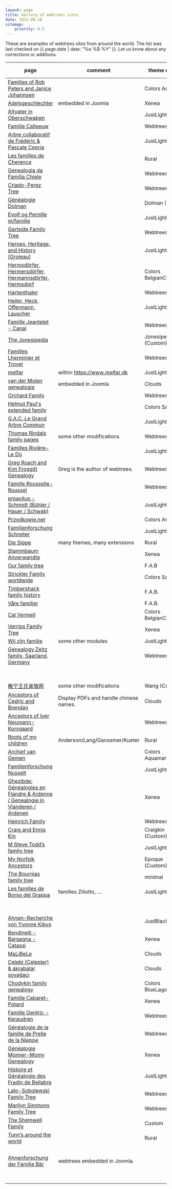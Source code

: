 ```yaml
---
layout: page
title: Gallery of webtrees sites
date: 2022-09-28
sitemap:
    priority: 0.5
---
```


These are examples of webtrees sites from around the world.  The list was last checked on
{{ page.date | date: "%e %B %Y" }}.  Let us know about any corrections or additions.

| page | comment | theme default | wt version | area (main) |
|---|---|---|---|---|
| [Families of Rob Peters and Janice Johannsen](https://www.skatekey.net) ||Colors Ash|2.1.8-dev|nl, us|
| [Adelsgeschlechter](https://www.verwandten.info/genealogien/familienbuecher) | embedded in Joomla |Xenea|2.1.7|de|
| [Altvater in Oberschwaben](https://micha-a.info/micgen) ||JustLight| 2.1.7 | de |
| [Familie Calleeuw](https://stamboom.calleeuw.be) ||Webtrees|2.1.6|be|
| [Arbre collaboratif de Frédéric & Pascale Cepria](https://www.cepria.fr) ||JustLight|2.1.7|fr, de|
| [Les familles de Cherence](https://www.cherence95-fr.org/webtrees) ||Rural|2.1.7|fr|
| [Genealogia da Família Chiele](https://www.chiele.net) ||Webtrees|2.1.6|it|
| [Criado-Perez Tree](https://tree.criadoperez.com) ||Webtrees|2.1.2|es, ..|
| [Généalogie Dolman](https://www.dolman.fr) ||Dolman (Custom)|2.1.7|fr, en|
| [Eyolf og Pernille m/familie](http://oestrem.com/webtrees) ||JustLight|2.1.7|no|
| [Gartside Family Tree](https://gartside.net/webtrees) ||Webtrees|2.1.6|us|
| [Heroes, Heritage, and History (Groleau)](https://unigen.us) ||JustLight|2.1.7|us|
| [Hermsdörfer, Hermersdörfer, Hermannsdörfer, Hermsdorf](https://hermsdoerfer.familyds.com/webtrees) ||Colors BelgianChocolate|2.1.7|de|
| [Hartenthaler](https://ahnen.hartenthaler.eu) ||Webtrees|2.1.7|de|
| [Heiler, Heck, Offermann, Lauscher](https://www.heiler-ahnen.de) ||JustLight|2.1.7|de|
| [Famille Jeantelet - Canal](https://www.jeantelet.fr/webtrees) ||Webtrees|2.1.7|fr|
| [The Jonesipedia](https://www.jonesipedia.com) ||Jonesipedia (Custom)|2.1.7|us|
| [Familles Lherminier et Trovel](http://lherminier.fr/webtrees) ||Webtrees|2.1.7|fr|
| [melfar](https://melfar.dk/webtrees) |within https://www.melfar.dk|JustLight|2.1.7|dk|
| [van der Molen genealogie](http://www.vdrmolen.com/genealogie-van-der-molen/webtrees-bridge)|embedded in Joomla|Clouds|2.1.6|nl|
| [Orchard Family](https://www.ourkin.org) ||Webtrees|2.1.7|au|
| [Helmut Paul's extended family](https://www.helmutpaul.at) ||Colors Sage|2.1.7|at|
| [G.A.C. Le Grand Arbre Commun](https://wt.rauhut.eu) ||JustLight|2.1.7|fr, de, us|
| [Thomas Rindals family pages](https://thomas.rindal.name) | some other modifications |Webtrees|2.1.7||
| [Familles Rivière-Le Dû](https://gustine.eu/wt) ||JustLight|2.1.7|fr|
| [Greg Roach and Kim Froggitt Genealogy](https://fisharebest.webtrees.net) |Greg is the author of webtrees.|Webtrees|2.1.7|en|
| [Famille Rousselle-Roussel](http://rousselle-roussel.fr) ||Webtrees|2.1.7|fr|
| [proavitus - Schmidt (Bühler / Hauer / Schwab)](https://www.proavitus.de) ||JustLight|2.1.7|de|
| [Przodkowie.net](https://przodkowie.net) ||Colors Ash|2.1.7|pl|
| [Familienforschung Schreiter](https://genealogie.schreiter.info) ||JustLight|2.1.7|de|
| [Die Sippe](https://freris.de) | many themes, many extensions |Rural|2.1.7|de|
| [Stammbaum Anverwandte](https://stammbaum.anverwandte.info) ||Xenea|2.1.7|de|
| [Our family tree](https://thespiegels.com/ourtree) ||F.A.B|2.1.7|de|
| [Strickler Family worldwide](https://www.strickler.info/webtrees) ||Colors Sage|2.1.7|de|
| [Timbershack family history](https://www.timbershack.co.uk) ||F.A.B.|2.1.7|uk, scot|
| [Våre familier](https://visitusinmaputo.com/webtree) ||F.A.B.|2.1.7|no|
| [Cal Vermell](https://www.calvermell.cat/webtrees) ||Colors BelgianChocolate|2.1.7|cat|
| [Verrips Family Tree](https://verrips.com) ||Xenea|2.1.7|nl|
| [Wij zijn familie](https://wijzijnfamilie.nl) | some other modules |JustLight|2.1.7|nl|
| [Genealogy Zeitz family, Saarland, Germany](https://www.zeitzfamily.org/webtrees_2012) ||Webtrees|2.1.7|de|
||||older 2.0. versions||
| [睢宁王氏家族网](https://www.snwsjz.com) |some other modifications|Wang (Custom)|2.0.19|cn|
| [Ancestors of Cedric and Brendan](https://chinngroup.com/ancestors) |Display PDFs and handle chinese names.|Clouds|2.0.16|en|
| [Ancestors of Iver Neumann-Korsgaard](https://iverneumann.no/webtrees) | |Webtrees|2.0.23|no|
| [Roots of my children](https://genealogy.dbq-andersons.com) |Anderson/Lang/Gansemer/Kueter|Rural|2.0.19| us |
| [Archief van Gemen](https://www.vangemen.nl) ||Colors Aquamarin|2.0.23| nl |
| [Familienforschung Nusselt](https://family.nusselt.de) ||JustLight|2.0.19|de|
| [Ghezibde: Généalogies en Flandre & Ardenne / Genealogie in Vlanderen / Ardenen](https://www.ghezibde.net/genealogie) ||Xenea|2.0.19|be|
| [Heinrich Family](http://www.heinrich.id.au/webtrees) ||Webtrees|2.0.17|au|
| [Craig and Ennis Kin](https://craigkin.com/tree/Craig) ||Craigkin (Custom)|2.0.11|us|
| [M Steve Todd’s family tree](https://webtrees.mstevetodd.com) ||JustLight|2.0.15|us|
| [My Norfolk Ancestors](https://mynorfolkancestors.net) ||Epoque (Custom)|2.0.12|en|
| [The Bournias family tree](http://webtrees.bournias.net) ||minimal|2.0.16|gr|
| [Les familles de Borso del Grappa](http://www.venarbol.net/borsodg31) |familles Ziliotto, ...|JustLight|2.0.25|it|
||||older 1.7. versions||
| [Ahnen-Recherche von Yvonne Kibys](http://www.ahnen-recherche.de/webtrees) || JustBlack | 1.7.11 | de |
| [Bendinelli - Bargagna - Catassi](http://webtrees.bendinelliclaudio.it) || Xenea | 1.7.18 | it |
| [MaLiBeLe](http://www.malibele.org) ||Clouds|1.7.19|fr|
| [Çelebi (Celepler) & akrabalar soyağacı](https://www.celebi24.com) ||Clouds|1.7.20|tr|
| [Chodykin family genealogy](http://www.chodykin.lt) ||Colors BlueLagoon|1.7.9|lt|
| [Famille Cabaret-Potard](http://genea.mont-saint-jean.com) ||Xenea|1.7.17|fr|
| [Famille Gentric - Keraudren](http://andre.gentric.free.fr/webtrees) ||Webtrees|1.7.13|fr|
| [Généalogie de la famille de Prelle de la Nieppe](https://genealogie.deprelledelanieppe.be) ||Webtrees|1.7.19|be|
| [Généalogie Momier-Momy Genealogy](https://www.momy-genealogie.info) ||Xenea|1.7.18|fr|
| [Histoire et Généalogie des Fradin de Bellabre](https://www.bellabre.com) ||JustLight|1.7.17|fr|
| [Lato-Sobolewski Family Tree](https://www.familytree.latoga.com) ||Webtrees|1.7.19|pl|
| [Marilyn Simmons Family Tree](http://www.josephsimmons.com) ||Webtrees|1.7.18|bm|
| [The Shemwell Family](https://shemwellfamily.com) ||Custom|1.7.20|us|
| [Tunn’s around the world](https://tunn.synology.me/gen) ||Rural|1.7.14||
||||---||
| [Ahnenforschung der Familie Bär](http://www.baer-ahnen.de/stammbaum) | webtrees embedded in Joomla. || 1.6.2 | de |
||||not accessible||
